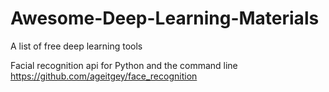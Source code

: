 # Awesome-Deep-Learning-Materials

A list of free deep learning tools 

Facial recognition api for Python and the command line
https://github.com/ageitgey/face_recognition
